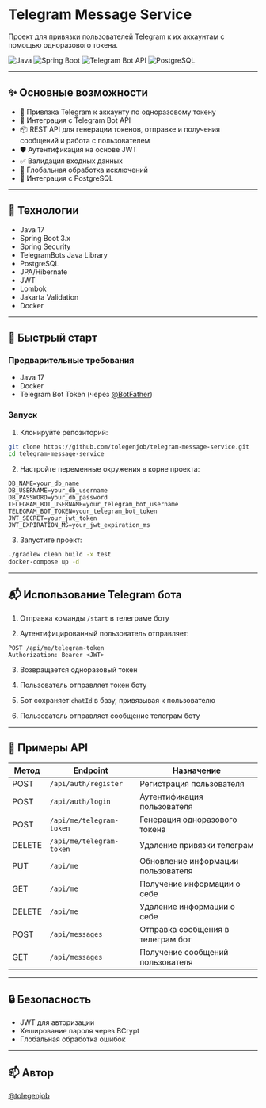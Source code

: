 # Telegram Message Service

Проект для привязки пользователей Telegram к их аккаунтам с помощью одноразового токена.

![Java](https://img.shields.io/badge/Java-17-blue.svg)
![Spring Boot](https://img.shields.io/badge/Spring%20Boot-3.x-brightgreen.svg)
![Telegram Bot API](https://img.shields.io/badge/Telegram%20Bot-API-blue.svg)
![PostgreSQL](https://img.shields.io/badge/PostgreSQL-Database-blue.svg)

---

## ✨ Основные возможности

- 🔐 Привязка Telegram к аккаунту по одноразовому токену
- 🤖 Интеграция с Telegram Bot API
- 📦 REST API для генерации токенов, отправке и получения сообщений и работа с пользователем
- 🛡 Аутентификация на основе JWT
- ✅ Валидация входных данных
- 📝 Глобальная обработка исключений
- 🐘 Интеграция с PostgreSQL

---

## 🧩 Технологии

- Java 17
- Spring Boot 3.x
- Spring Security
- TelegramBots Java Library
- PostgreSQL
- JPA/Hibernate
- JWT
- Lombok
- Jakarta Validation
- Docker

---

## 🚀 Быстрый старт

### Предварительные требования

- Java 17
- Docker
- Telegram Bot Token (через [@BotFather](https://t.me/BotFather))

### Запуск

1. Клонируйте репозиторий:

```bash
git clone https://github.com/tolegenjob/telegram-message-service.git
cd telegram-message-service
```

2. Настройте переменные окружения в корне проекта:

```env
DB_NAME=your_db_name
DB_USERNAME=your_db_username
DB_PASSWORD=your_db_password
TELEGRAM_BOT_USERNAME=your_telegram_bot_username
TELEGRAM_BOT_TOKEN=your_telegram_bot_token
JWT_SECRET=your_jwt_token
JWT_EXPIRATION_MS=your_jwt_expiration_ms
```

3. Запустите проект:

```bash
./gradlew clean build -x test
docker-compose up -d
```

---

## 📬 Использование Telegram бота

1. Отправка команды ``` /start ``` в телеграме боту 

2. Аутентифицированный пользователь отправляет:

```
POST /api/me/telegram-token
Authorization: Bearer <JWT>
```

3. Возвращается одноразовый токен

4. Пользователь отправляет токен боту

5. Бот сохраняет `chatId` в базу, привязывая к пользователю

6. Пользователь отправляет сообщение телеграм боту

---

## 📑 Примеры API

| Метод  | Endpoint                   | Назначение                         |
|--------|----------------------------|------------------------------------|
| POST   | `/api/auth/register`       | Регистрация пользователя           |
| POST   | `/api/auth/login`          | Аутентификация пользователя        |
| POST   | `/api/me/telegram-token`   | Генерация одноразового токена      |
| DELETE | `/api/me/telegram-token`   | Удаление привязки телеграм         |
| PUT    | `/api/me`                  | Обновление информации пользователя |
| GET    | `/api/me`                  | Получение информации о себе        |
| DELETE | `/api/me`                  | Удаление информации о себе         |
| POST   | `/api/messages`            | Отправка сообщения в телеграм бот  |
| GET    | `/api/messages`            | Получение сообщений пользователя   |

---

## 🔒 Безопасность

- JWT для авторизации
- Хеширование пароля через BCrypt
- Глобальная обработка ошибок

---

## 📫 Автор

[@tolegenjob](https://github.com/tolegenjob)
